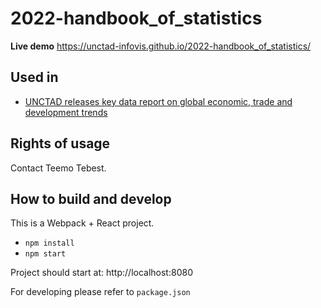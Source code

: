 # 2022-handbook_of_statistics

**Live demo** https://unctad-infovis.github.io/2022-handbook_of_statistics/

## Used in
* [UNCTAD releases key data report on global economic, trade and development trends](https://unctad.org/news/unctad-releases-key-data-report-global-economic-trade-and-development-trends)

## Rights of usage

Contact Teemo Tebest.

## How to build and develop

This is a Webpack + React project.

* `npm install`
* `npm start`

Project should start at: http://localhost:8080

For developing please refer to `package.json`